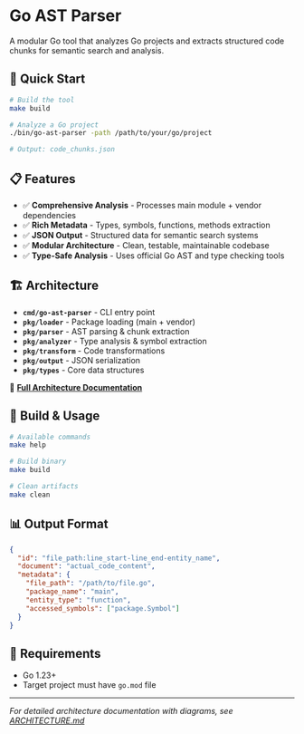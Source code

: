 # Go AST Parser

A modular Go tool that analyzes Go projects and extracts structured code chunks for semantic search and analysis.

## 🚀 Quick Start

```bash
# Build the tool
make build

# Analyze a Go project
./bin/go-ast-parser -path /path/to/your/go/project

# Output: code_chunks.json
```

## 📋 Features

- ✅ **Comprehensive Analysis** - Processes main module + vendor dependencies
- ✅ **Rich Metadata** - Types, symbols, functions, methods extraction  
- ✅ **JSON Output** - Structured data for semantic search systems
- ✅ **Modular Architecture** - Clean, testable, maintainable codebase
- ✅ **Type-Safe Analysis** - Uses official Go AST and type checking tools

## 🏗️ Architecture

- **`cmd/go-ast-parser`** - CLI entry point
- **`pkg/loader`** - Package loading (main + vendor)
- **`pkg/parser`** - AST parsing & chunk extraction
- **`pkg/analyzer`** - Type analysis & symbol extraction
- **`pkg/transform`** - Code transformations
- **`pkg/output`** - JSON serialization
- **`pkg/types`** - Core data structures

📖 **[Full Architecture Documentation](ARCHITECTURE.md)**

## 🔧 Build & Usage

```bash
# Available commands
make help

# Build binary
make build

# Clean artifacts
make clean
```

## 📊 Output Format

```json
{
  "id": "file_path:line_start-line_end-entity_name",
  "document": "actual_code_content", 
  "metadata": {
    "file_path": "/path/to/file.go",
    "package_name": "main",
    "entity_type": "function",
    "accessed_symbols": ["package.Symbol"]
  }
}
```

## 📝 Requirements

- Go 1.23+
- Target project must have `go.mod` file

---

*For detailed architecture documentation with diagrams, see [ARCHITECTURE.md](ARCHITECTURE.md)* 